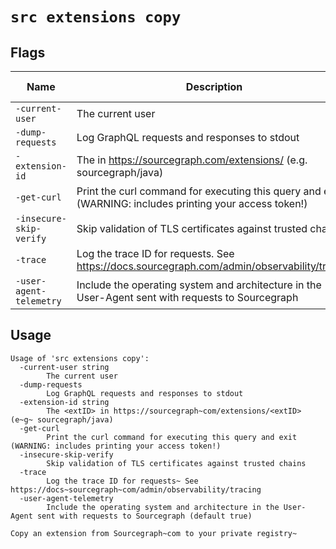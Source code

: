 # `src extensions copy`


## Flags

| Name | Description | Default Value |
|------|-------------|---------------|
| `-current-user` | The current user |  |
| `-dump-requests` | Log GraphQL requests and responses to stdout | `false` |
| `-extension-id` | The <extID> in https://sourcegraph.com/extensions/<extID> (e.g. sourcegraph/java) |  |
| `-get-curl` | Print the curl command for executing this query and exit (WARNING: includes printing your access token!) | `false` |
| `-insecure-skip-verify` | Skip validation of TLS certificates against trusted chains | `false` |
| `-trace` | Log the trace ID for requests. See https://docs.sourcegraph.com/admin/observability/tracing | `false` |
| `-user-agent-telemetry` | Include the operating system and architecture in the User-Agent sent with requests to Sourcegraph | `true` |


## Usage

```
Usage of 'src extensions copy':
  -current-user string
    	The current user
  -dump-requests
    	Log GraphQL requests and responses to stdout
  -extension-id string
    	The <extID> in https://sourcegraph~com/extensions/<extID> (e~g~ sourcegraph/java)
  -get-curl
    	Print the curl command for executing this query and exit (WARNING: includes printing your access token!)
  -insecure-skip-verify
    	Skip validation of TLS certificates against trusted chains
  -trace
    	Log the trace ID for requests~ See https://docs~sourcegraph~com/admin/observability/tracing
  -user-agent-telemetry
    	Include the operating system and architecture in the User-Agent sent with requests to Sourcegraph (default true)

Copy an extension from Sourcegraph~com to your private registry~


```
	